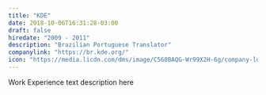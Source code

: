 ```yaml
---
title: "KDE"
date: 2018-10-06T16:31:28-03:00
draft: false
hiredate: "2009 - 2011"
description: "Brazilian Portuguese Translator"
companylink: "https://br.kde.org/"
icon: "https://media.licdn.com/dms/image/C560BAQG-Wr99X2H-6g/company-logo_200_200/0?e=1545868800&v=beta&t=sUjJCi0RkHsgsLJcWWohmVwyLP9CNmMLFXKkGbH7CHA"
---
```


Work Experience text description here
